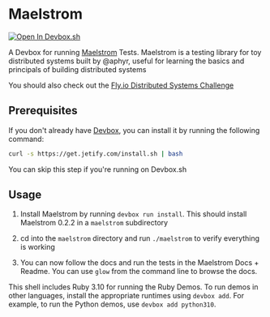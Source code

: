# Maelstrom

[![Open In Devbox.sh](https://www.jetify.com/img/devbox/open-in-devbox.svg)](https://devbox.sh/github.com/jetify-com/devbox-examples?folder=cloud_development/maelstrom)

A Devbox for running [Maelstrom](https://github.com/jepsen-io/maelstrom) Tests. Maelstrom is a testing library for toy distributed systems built by @aphyr, useful for learning the basics and principals of building distributed systems

You should also check out the [Fly.io Distributed Systems Challenge](https://fly.io/dist-sys/)

## Prerequisites

If you don't already have [Devbox](https://www.jetify.com/devbox/docs/installing_devbox/), you can install it by running the following command:

```bash
curl -s https://get.jetify.com/install.sh | bash
```

You can skip this step if you're running on Devbox.sh

## Usage

1. Install Maelstrom by running `devbox run install`. This should install Maelstrom 0.2.2 in a `maelstrom` subdirectory

1. cd into the `maelstrom` directory and run `./maelstrom` to verify everything is working

1. You can now follow the docs and run the tests in the Maelstrom Docs + Readme. You can use `glow` from the command line to browse the docs.

This shell includes Ruby 3.10 for running the Ruby Demos. To run demos in other languages, install the appropriate runtimes using `devbox add`. For example, to run the Python demos, use `devbox add python310`.
